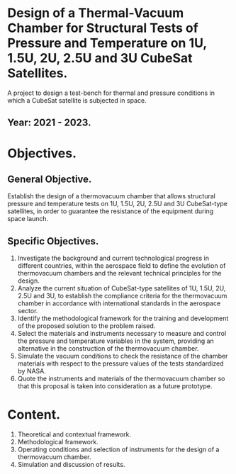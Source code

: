 # Design of a Thermal-Vacuum Chamber for Structural Tests of Pressure and Temperature on 1U, 1.5U, 2U, 2.5U and 3U CubeSat Satellites.
A project to design a test-bench for thermal and pressure conditions in which a CubeSat satellite is subjected in space. 

## Year: 2021 - 2023.

# Objectives. 

## General Objective. 

Establish the design of a thermovacuum chamber that allows structural pressure and temperature tests on 1U, 1.5U, 2U, 2.5U and 3U CubeSat-type satellites, in order to guarantee the resistance of the equipment during space launch.

## Specific Objectives. 

1. Investigate the background and current technological progress in different countries, within the aerospace field to define the evolution of thermovacuum chambers and the relevant technical principles for the design. 
2. Analyze the current situation of CubeSat-type satellites of 1U, 1.5U, 2U, 2.5U and 3U, to establish the compliance criteria for the thermovacuum chamber in accordance with international standards in the aerospace sector.
3. Identify the methodological framework for the training and development of the proposed solution to the problem raised.
4. Select the materials and instruments necessary to measure and control the pressure and temperature variables in the system, providing an alternative in the construction of the thermovacuum chamber.
5. Simulate the vacuum conditions to check the resistance of the chamber materials with respect to the pressure values of the tests standardized by NASA.
6. Quote the instruments and materials of the thermovacuum chamber so that this proposal is taken into consideration as a future prototype.

# Content. 

1. Theoretical and contextual framework. 
2. Methodological framework. 
3. Operating conditions and selection of instruments for the design of a thermovacuum chamber.
4. Simulation and discussion of results.
